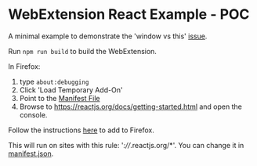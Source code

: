 # WebExtension React Example - POC
A minimal example to demonstrate the 'window vs this' [issue](https://github.com/facebook/react/issues/16606).

Run `npm run build` to build the WebExtension.

In Firefox:
1. type `about:debugging`
2. Click 'Load Temporary Add-On'
3. Point to the [Manifest File](addon/manifest.json)
4. Browse to https://reactjs.org/docs/getting-started.html and open the console.

Follow the instructions [here](https://developer.mozilla.org/en-US/docs/Mozilla/Add-ons/WebExtensions/Your_first_WebExtension#Installing) to add to Firefox.

This will run on sites with this rule: '*://*.reactjs.org/*'. You can change it in [manifest.json](addon/manifest.json).
